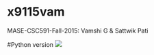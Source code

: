 # x9115vam
MASE-CSC591-Fall-2015: Vamshi G &amp; Sattwik Pati

#Python version
![](https://cloud.githubusercontent.com/assets/10588000/9455561/7fba2df4-4a9a-11e5-8298-1da47f5f2664.png)




